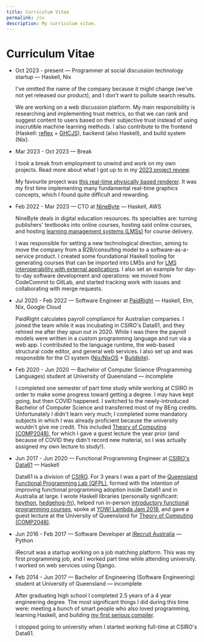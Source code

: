 ```yaml
---
title: Curriculum Vitae
permalink: /cv
description: My curriculum vitae.
---
```


# Curriculum Vitae

* Oct 2023 - present &mdash; Programmer at social discussion technology startup &mdash; Haskell, Nix

  I've omitted the name of the company because it might change (we've not yet released our product),
  and I don't want to pollute search results.

  We are working on a web discussion platform.
  My main responsibility is researching and implementing trust metrics,
  so that we can rank and suggest content to users based on their subjective trust instead of using inscrutible machine learning methods.
  I also contribute to the frontend
  (Haskell: [reflex](https://reflex-frp.org/) + [GHCJS](https://github.com/ghcjs/ghcjs)),
  backend (also Haskell),
  and build system (Nix).

* Mar 2023 - Oct 2023 &mdash; Break

  I took a break from employment to unwind and work on my own projects.
  Read more about what I got up to in my [2023 project review](https://blog.ielliott.io/2023-project-review).

  My favourite project was
  [this real-time physically based renderer](https://github.com/LightAndLight/3d-graphics-fundamentals?tab=readme-ov-file#realtime-3d-graphics-fundamentals).
  It was my first time implementing many fundamental real-time graphics concepts, which I found quite difficult and rewarding.

* Feb 2022 - Mar 2023 &mdash; CTO at [NineByte](https://ninebyte.com) &mdash; Haskell, AWS

  NineByte deals in digital education resources.
  Its specialties are: turning publishers' textbooks into online courses, hosting said online courses,
  and hosting [learning management systems (LMSs)](https://en.wikipedia.org/wiki/Learning_management_system) for course delivery.

  I was responsible for setting a new technological direction,
  aiming to move the company from a B2B/consulting model to a software-as-a-service product.
  I created some foundational Haskell tooling for generating courses that can be imported into LMSs
  and for [LMS interoperability with external applications](https://en.wikipedia.org/wiki/Learning_Tools_Interoperability).
  I also set an example for day-to-day software development and operations:
  we moved from CodeCommit to GitLab,
  and started tracking work with issues and collaborating with merge requests.

* Jul 2020 - Feb 2022 &mdash; Software Engineer at [PaidRight](https://paidright.io) &mdash; Haskell, Elm, Nix, Google Cloud

  PaidRight calculates payroll compliance for Australian companies.
  I joined the team while it was incubating in CSIRO's Data61, and they rehired me after they spun out in 2020.
  While I was there the payroll models were written in a custom programming language and run via a web app.
  I contributed to the language runtime, the web-based structural code editor, and general web services.
  I also set up and was responsible for the CI system ([Nix/NixOS](https://nixos.org/) + [Buildkite](https://buildkite.com/)).

* Feb 2020 - Jun 2020 &mdash; Bachelor of Computer Science (Programming Languages) student at University of Queensland &mdash; incomplete

  I completed one semester of part time study while working at CSIRO in order to make some progress toward getting a degree.
  I may have kept going, but then COVID happened.
  I switched to the newly-introduced Bachelor of Computer Science and transferred most of my BEng credits.
  Unfortunately I didn't learn very much;
  I completed some mandatory subjects in which I was already proficient because the university wouldn't give me credit.
  This included [Theory of Computing (COMP2048)](https://my.uq.edu.au/programs-courses/course.html?course_code=COMP2048),
  for which I gave a guest lecture the year prior (and because of COVID they didn't record new material, so I was actually assigned my own lecture to study!).

* Jun 2017 - Jun 2020 &mdash; Functional Programming Engineer at [CSIRO's Data61](https://www.csiro.au/en/about/people/business-units/data61) &mdash; Haskell

  Data61 is a division of [CSIRO](https://en.wikipedia.org/wiki/CSIRO).
  For 3 years I was a part of the [Queensland Functional Programming Lab (QFPL)](https://qfpl.io/),
  formed with the intention of improving functional programming adoption inside Data61 and in Australia at large.
  I wrote Haskell libraries (personally significant: [hpython](https://github.com/qfpl/hpython), [hedgehog-fn](https://github.com/qfpl/hedgehog-fn)),
  helped run in-person [introductory functional programming courses](https://github.com/system-f/fp-course),
  spoke at [YOW! Lambda Jam 2018](https://www.youtube.com/watch?v=KkTQASligqY),
  and gave a guest lecture at the University of Queensland for
  [Theory of Computing (COMP2048)](https://my.uq.edu.au/programs-courses/course.html?course_code=COMP2048).

* Jun 2016 - Feb 2017 &mdash; Software Developer at [iRecruit Australia](https://web.archive.org/web/20170204063104/https://irecruit.com.au/) &mdash; Python

  iRecruit was a startup working on a job matching platform.
  This was my first programming job, and I worked part time while attending university.
  I worked on web services using Django.

* Feb 2014 - Jun 2017 &mdash; Bachelor of Engineering (Software Engineering) student at University of Queensland &mdash; incomplete

  After graduating high school I completed 2.5 years of a 4 year engineering degree.
  The most significant things I did during this time were:
  meeting a bunch of smart people who also loved programming,
  learning Haskell,
  and building [my first serious compiler](https://github.com/LightAndLight/phil).

  I stopped going to university when I started working full-time at CSIRO's Data61.

